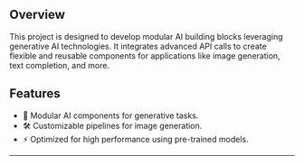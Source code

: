 ## **Overview**  
This project is designed to develop modular AI building blocks leveraging generative AI technologies. It integrates advanced API calls to create flexible and reusable components for applications like image generation, text completion, and more.  

## **Features**  
- 🧩 Modular AI components for generative tasks.    
- 🛠️ Customizable pipelines for image generation.  
- ⚡ Optimized for high performance using pre-trained models.  
  

---
